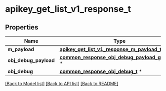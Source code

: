 # apikey_get_list_v1_response_t

## Properties
Name | Type | Description | Notes
------------ | ------------- | ------------- | -------------
**m_payload** | [**apikey_get_list_v1_response_m_payload_t**](apikey_get_list_v1_response_m_payload.md) \* |  | 
**obj_debug_payload** | [**common_response_obj_debug_payload_get_list_t**](common_response_obj_debug_payload_get_list.md) \* |  | [optional] 
**obj_debug** | [**common_response_obj_debug_t**](common_response_obj_debug.md) \* |  | [optional] 

[[Back to Model list]](../README.md#documentation-for-models) [[Back to API list]](../README.md#documentation-for-api-endpoints) [[Back to README]](../README.md)


